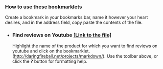 ### How to use these bookmarklets
Create a bookmark in your bookmarks bar, name it however your heart desires, and in the address field, copy paste the contents of the file.

- ### Find reviews on Youtube [[Link to the file]](searchReviews.js)
  Highlight the name of the product for which you want to find reviews on youtube and click on the bookmarklet.
  (http://daringfireball.net/projects/markdown/). Use the toolbar above, or click the **?** button for formatting help.
